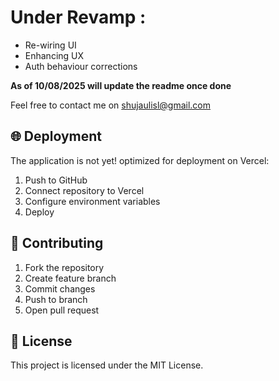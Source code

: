 # Under Revamp :
- Re-wiring UI 
- Enhancing UX
- Auth behaviour corrections

**As of 10/08/2025 will update the readme once done** 

Feel free to contact me on shujaulisl@gmail.com
<!-- 
# Next.js Blog Platform

A modern, full-stack blog platform built with Next.js 14+, featuring user authentication, blog post management, and admin capabilities.

## 🚀 Tech Stack

- **Framework**: Next.js 14+ (App Router)
- **Authentication**: NextAuth.js with GitHub OAuth and Credentials Provider
- **Database**: MongoDB with Mongoose ODM
- **Styling**: CSS Modules
- **State Management**: Server Actions and React Server Components

## 📁 Project Structure

```
src/
├── app/                    # App router pages and API routes
│   ├── api/               # API endpoints
│   ├── admin/             # Admin dashboard
│   ├── blog/              # Blog pages
│   └── login/             # Authentication pages
├── components/            # Reusable React components
├── library/              # Core functionality
│   ├── actions.js        # Server actions
│   ├── auth.js           # Authentication configuration
│   ├── models.js         # MongoDB schemas
│   ├── data.js           # Data fetching utilities
│   └── utils.js          # Helper functions
└── middleware.js         # NextAuth middleware
```

## 🔑 Key Features

1. **Authentication**
   - GitHub OAuth integration
   - Custom credentials (username/password)
   - Protected routes and admin access
   - Session management

2. **Blog Management**
   - Create, read, update, and delete blog posts
   - Slug-based routing for blog posts
   - Rich text editing
   - Image uploads

3. **User Management**
   - User registration and login
   - Admin dashboard for user management
   - Role-based access control

4. **Admin Features**
   - User management dashboard
   - Blog post management
   - Analytics and monitoring

## 🔌 API Endpoints

### Blog API
- `GET /api/blog` - Fetch all blog posts
- `GET /api/blog/[slug]` - Fetch single blog post
- `DELETE /api/blog/[slug]` - Delete a blog post

### Authentication API
- `POST /api/auth/[...nextauth]` - Authentication endpoints

## 🛠 Server Actions

Located in `library/actions.js`:

### User Management
- `register()` - User registration
- `login()` - User authentication
- `addUser()` - Admin user creation
- `deleteUser()` - User deletion

### Blog Management
- `addPost()` - Create new blog post
- `deletePost()` - Delete blog post
- `handleGithubLogin()` - GitHub OAuth login
- `handleGithubLogout()` - User logout

## 💾 Database Schema

### User Model
```javascript
{
    username: String,    // Required, unique
    email: String,       // Required, unique
    password: String,    // Optional (for credentials auth)
    img: String,         // Optional profile image
    isAdmin: Boolean,    // Default: false
    timestamps: true     // Created/Updated at
}
```

### Post Model
```javascript
{
    title: String,       // Required
    description: String, // Required
    img: String,        // Optional post image
    userId: String,     // Required, author reference
    slug: String,       // Required, unique URL identifier
    timestamps: true    // Created/Updated at
}
```

## 🔒 Authentication Flow

1. **Credentials Authentication**
   - User submits username/password
   - Server validates credentials
   - JWT session created on success

2. **GitHub OAuth**
   - User clicks GitHub login
   - Redirected to GitHub for authorization
   - Account created/linked on successful OAuth
   - Session created automatically

## 🚦 Middleware

The middleware (`middleware.js`) handles:
- Route protection
- Admin access control
- Authentication state
- Redirect rules

## 🔧 Environment Variables

Required environment variables:
```
MONGO=your_mongodb_uri
GITHUB_ID=your_github_oauth_id
GITHUB_SECRET=your_github_oauth_secret
NEXTAUTH_URL=your_app_url
NEXTAUTH_SECRET=your_nextauth_secret
```

## 🚀 Getting Started

1. Clone the repository
2. Install dependencies:

    ```bash
    npm install
    # or
    yarn install
    # or
    pnpm install
    # or
    bun install
    ```

3. Set up environment variables
4. Run development server:

    ```bash
    npm run dev
    # or
    yarn dev
    # or
    pnpm dev
    # or
    bun dev
    ```
    Open [http://localhost:3000](http://localhost:3000) with your browser to see the result.
     
-->

## 🌐 Deployment

The application is not yet! optimized for deployment on Vercel:

1. Push to GitHub
2. Connect repository to Vercel
3. Configure environment variables
4. Deploy

## 🤝 Contributing

1. Fork the repository
2. Create feature branch
3. Commit changes
4. Push to branch
5. Open pull request

## 📄 License

This project is licensed under the MIT License.
